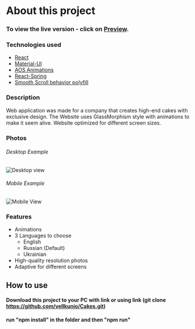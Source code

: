 # About this project

### To view the live version - click on [Preview](https://wow-cake-f02b2.web.app/).

### Technologies used

* [React](https://reactjs.org/)
* [Material-UI](https://mui.com/)
* [AOS Animations](http://michalsnik.github.io/aos/)
* [React-Spring](https://react-spring.io/)
* [Smooth Scroll behavior polyfill](http://iamdustan.com/smoothscroll/)

### Description

Web application was made for a company that creates high-end cakes with exclusive design. The Website uses GlassMorphism style with animations to make it seem alive. Website optimized for different screen sizes.

### Photos

###### Desktop Example

![Desktop view](https://user-images.githubusercontent.com/35813564/151711228-b60f073f-9a30-4054-8dd5-d16909849828.png)

###### Mobile Example

![Mobile View](https://user-images.githubusercontent.com/35813564/151711374-c5054d7f-2b84-4347-96e7-c872df5d1577.png)

### Features

* Animations
* 3 Languages to choose
  * English
  * Russian (Default)
  * Ukrainian
* High-quality resolution photos
* Adaptive for different screens


## How to use

#### Download this project to your PC with link or using link (git clone https://github.com/vellkunio/Cakes.git)

#### run "npm install" in the folder and then "npm run"




